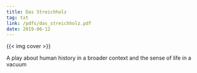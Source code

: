 ```yaml
---
title: Das Streichholz
tag: txt
link: /pdfs/das_streichholz.pdf
date: 2019-06-12
---
```

{{< img cover >}}

<!--more-->

A play about human history in a broader context and the sense of life in a vacuum
